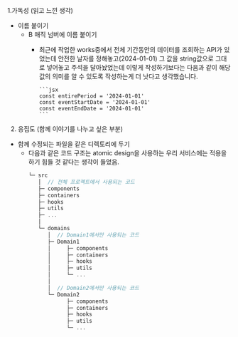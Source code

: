 
1.가독성 (읽고 느낀 생각)
  - 이름 붙이기
    - B 매직 넘버에 이름 붙이기
      - 최근에 작업한 works중에서 전체 기간동안의 데이터를 조회하는 API가 있었는데 안전한 날자를 정해놓고(2024-01-01) 그 값을 string값으로 그대로 넣어놓고 주석을 달아놨었는데 이렇게 작성하기보다는 다음과 같이 해당 값의 의미를 알 수 있도록 작성하는게 더 낫다고 생각했습니다.
            
            ```jsx
            const entirePeriod = '2024-01-01'
            const eventStartDate = '2024-01-01'
            const eventEndDate = '2024-01-01'
            ```

2. 응집도 (함께 이야기를 나누고 싶은 부분)
  - 함께 수정되는 파일을 같은 디렉토리에 두기
    - 다음과 같은 코드 구조는 atomic design을 사용하는 우리 서비스에는 적용을 하기 힘들 것 같다는 생각이 들었음.
      ```jsx
      └─ src
         │  // 전체 프로젝트에서 사용되는 코드
         ├─ components
         ├─ containers
         ├─ hooks
         ├─ utils
         ├─ ...
         │
         └─ domains
            │  // Domain1에서만 사용되는 코드
            ├─ Domain1
            │     ├─ components
            │     ├─ containers
            │     ├─ hooks
            │     ├─ utils
            │     └─ ...
            │
            │  // Domain2에서만 사용되는 코드
            └─ Domain2
                  ├─ components
                  ├─ containers
                  ├─ hooks
                  ├─ utils
                  └─ ...
      ```
